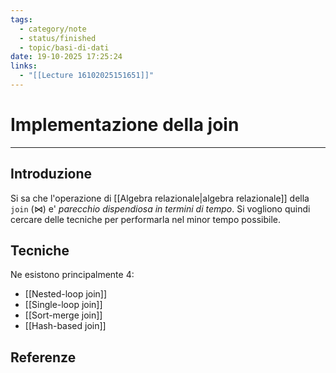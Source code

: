 ```yaml
---
tags:
  - category/note
  - status/finished
  - topic/basi-di-dati
date: 19-10-2025 17:25:24
links:
  - "[[Lecture 16102025151651]]"
---
```

# Implementazione della join
---
## Introduzione
Si sa che l'operazione di [[Algebra relazionale|algebra relazionale]] della `join` ($\Join$) e' _parecchio dispendiosa in termini di tempo_. Si vogliono quindi cercare delle tecniche per performarla nel minor tempo possibile.

## Tecniche
Ne esistono principalmente 4:
- [[Nested-loop join]]
- [[Single-loop join]]
- [[Sort-merge join]]
- [[Hash-based join]]

## Referenze